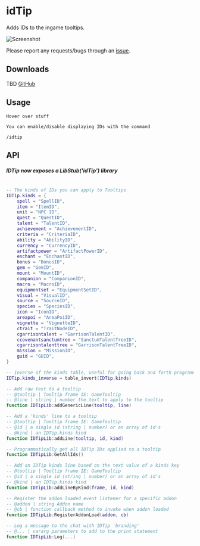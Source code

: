 
# idTip

Adds IDs to the ingame tooltips.

![Screenshot](http://i.imgur.com/ngS3fc9.jpg)

Please report any requests/bugs through an [issue](https://github.com/ItsJustMeChris/idTip-Community-Fork/issues/new).

## Downloads

TBD
[GitHub](https://github.com/ItsJustMeChris/idTip-Community-Fork/releases)

## Usage
```
Hover over stuff

You can enable/disable displaying IDs with the command

/idtip
```

## API

##### IDTip now exposes a LibStub('idTip') library

```lua

-- The kinds of IDs you can apply to Tooltips
IDTip.kinds = {
	spell = "SpellID",
	item = "ItemID",
	unit = "NPC ID",
	quest = "QuestID",
	talent = "TalentID",
	achievement = "AchievementID",
	criteria = "CriteriaID",
	ability = "AbilityID",
	currency = "CurrencyID",
	artifactpower = "ArtifactPowerID",
	enchant = "EnchantID",
	bonus = "BonusID",
	gem = "GemID",
	mount = "MountID",
	companion = "CompanionID",
	macro = "MacroID",
	equipmentset = "EquipmentSetID",
	visual = "VisualID",
	source = "SourceID",
	species = "SpeciesID",
	icon = "IconID",
	areapoi = "AreaPoiID",
	vignette = "VignetteID",
	ctrait = "TraitNodeID",
	cgarrisontalent = "GarrisonTalentID",
	ccovenantsanctumtree = "SanctumTalentTreeID",
	cgarrisontalenttree = "GarrisonTalentTreeID",
	mission = "MissionID",
	guid = "GUID",
}

-- Inverse of the kinds table, useful for going back and forth programmatically for whatever reason
IDTip.kinds_inverse = table_invert(IDTip.kinds)

-- Add raw text to a tooltip
-- @tooltip | Tooltip frame IE: GameTooltip
-- @line | string | number the text to apply to the tooltip
function IDTipLib:addGenericLine(tooltip, line)

-- Add a 'kinds' line to a tooltip
-- @tooltip | Tooltip frame IE: GameTooltip
-- @id | a single id (string | number) or an array of id's
-- @kind | an IDTip.kinds kind
function IDTipLib:addLine(tooltip, id, kind)

-- Programmatically get all IDTip IDs applied to a tooltip
function IDTipLib:GetAllIds()

-- Add an IDTip kinds line based on the text value of a kinds key
-- @tooltip | Tooltip frame IE: GameTooltip
-- @id | a single id (string | number) or an array of id's
-- @kind | an IDTip.kinds kind
function IDTipLib:addLineByKind(frame, id, kind)

-- Register the addon loaded event listener for a specific addon
-- @addon | string Addon name
-- @cb | function callback method to invoke when addon loaded
function IDTipLib:RegisterAddonLoad(addon, cb)

-- Log a message to the chat with IDTip 'branding'
-- @... | vararg parameters to add to the print statement
function IDTipLib:Log(...)


```
